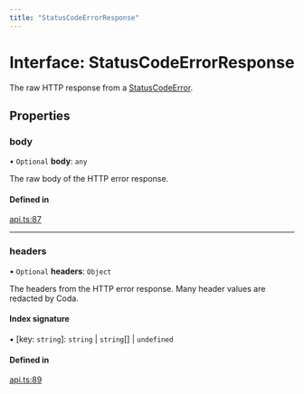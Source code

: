 ```yaml
---
title: "StatusCodeErrorResponse"
---
```

# Interface: StatusCodeErrorResponse

The raw HTTP response from a [StatusCodeError](../classes/StatusCodeError.md).

## Properties

### body

• `Optional` **body**: `any`

The raw body of the HTTP error response.

#### Defined in

[api.ts:87](https://github.com/coda/packs-sdk/blob/main/api.ts#L87)

___

### headers

• `Optional` **headers**: `Object`

The headers from the HTTP error response. Many header values are redacted by Coda.

#### Index signature

▪ [key: `string`]: `string` \| `string`[] \| `undefined`

#### Defined in

[api.ts:89](https://github.com/coda/packs-sdk/blob/main/api.ts#L89)
